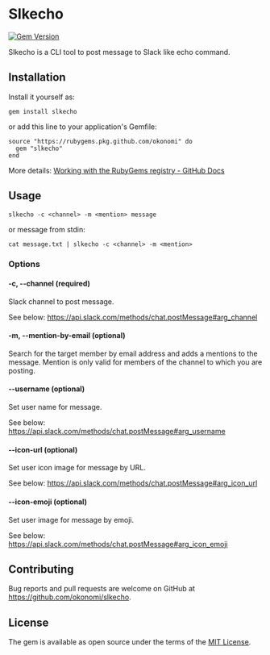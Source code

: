 # Slkecho

[![Gem Version](https://badge.fury.io/rb/slkecho.svg)](https://badge.fury.io/rb/slkecho)

Slkecho is a CLI tool to post message to Slack like echo command.

## Installation

Install it yourself as:

```
gem install slkecho
```

or add this line to your application's Gemfile:

```
source "https://rubygems.pkg.github.com/okonomi" do
  gem "slkecho"
end
```

More details: [Working with the RubyGems registry - GitHub Docs](https://docs.github.com/en/packages/working-with-a-github-packages-registry/working-with-the-rubygems-registry#installing-a-package)

## Usage

```
slkecho -c <channel> -m <mention> message
```

or message from stdin:

```
cat message.txt | slkecho -c <channel> -m <mention>
```

### Options

#### -c, --channel <channel> (required)

Slack channel to post message.

See below: https://api.slack.com/methods/chat.postMessage#arg_channel

#### -m, --mention-by-email <mention> (optional)

Search for the target member by email address and adds a mentions to the message.
Mention is only valid for members of the channel to which you are posting.

#### --username <username> (optional)

Set user name for message.

See below: https://api.slack.com/methods/chat.postMessage#arg_username

#### --icon-url <url> (optional)

Set user icon image for message by URL.

See below: https://api.slack.com/methods/chat.postMessage#arg_icon_url

#### --icon-emoji <emoji> (optional)

Set user image for message by emoji.

See below: https://api.slack.com/methods/chat.postMessage#arg_icon_emoji

## Contributing

Bug reports and pull requests are welcome on GitHub at https://github.com/okonomi/slkecho.

## License

The gem is available as open source under the terms of the [MIT License](https://opensource.org/licenses/MIT).
